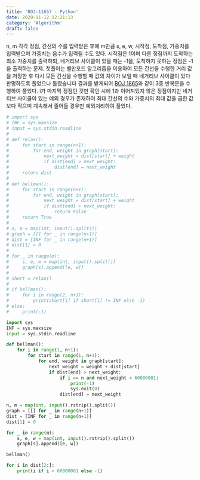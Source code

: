 ```yaml
---
title: 'BOJ-11657 - Python'
date: 2020-11-12 12:21:13
category: 'Algorithm'
draft: false
---
```

n, m 각각 정점, 간선의 수를 입력받은 후에 m만큼 s, e, w, 시작점, 도착점, 가중치를 입력받으며 가중치는 음수가 입력될 수도 있다. 시작점은 1이며 다른 정점까지 도착하는 최소 가중치를 출력하되, 네거티브 사이클이 있을 때는 -1을, 도착하지 못하는 정점은 -1을 출력하는 문제. 첫풀이는 벨만포드 알고리즘을 이용하여 모든 간선을 수행한 거리 값을 저장한 후 다시 모든 간선을 수행할 때 값의 차이가 보일 때 네거티브 사이클이 있다 판명하도록 풀었으나 틀렸습니다 결과를 받게되어 [BOJ 1865](../master/python/BOJ_1865.py)와 같이 3중 반복문을 수행하여 풀었다. i가 마지막 정점인 것만 확인 시에 1과 이어져있지 않은 정점이지만 네거티브 사이클이 있는 예외 경우가 존재하여 최대 간선의 수와 가중치의 최대 값을 곱한 값보다 작으며 계속해서 줄어들 경우만 예외처리하여 풀었다.
```python
# import sys
# INF = sys.maxsize
# input = sys.stdin.readline
#
# def relax():
#     for start in range(n+1):
#         for end, weight in graph[start]:
#             next_weight = dist[start] + weight
#             if dist[end] > next_weight:
#                 dist[end] = next_weight
#     return dist
#
# def bellman():
#     for start in range(n+1):
#         for end, weight in graph[start]:
#             next_weight = dist[start] + weight
#             if dist[end] > next_weight:
#                 return False
#     return True
#
# n, m = map(int, input().split())
# graph = [[] for _ in range(n+1)]
# dist = [INF for _ in range(n+1)]
# dist[1] = 0
#
# for _ in range(m):
#     s, e, w = map(int, input().split())
#     graph[s].append([e, w])
#
# short = relax()
#
# if bellman():
#     for i in range(2, n+1):
#         print(short[i] if short[i] != INF else -1)
# else:
#     print(-1)

import sys
INF = sys.maxsize
input = sys.stdin.readline

def bellman():
    for i in range(1, n+1):
        for start in range(1, n+1):
            for end, weight in graph[start]:
                next_weight = weight + dist[start]
                if dist[end] > next_weight:
                    if i == n and next_weight < 60000001:
                        print(-1)
                        sys.exit(0)
                    dist[end] = next_weight

n, m = map(int, input().rstrip().split())
graph = [[] for _ in range(n+1)]
dist = [INF for _ in range(n+1)]
dist[1] = 0

for _ in range(m):
    s, e, w = map(int, input().rstrip().split())
    graph[s].append([e, w])

bellman()

for i in dist[2:]:
    print(i if i < 60000001 else -1)
```